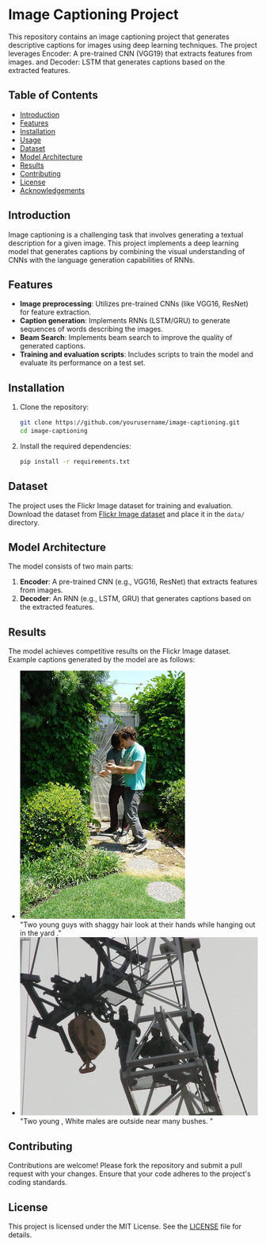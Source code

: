 # Image Captioning Project

This repository contains an image captioning project that generates descriptive captions for images using deep learning techniques. The project leverages Encoder: A pre-trained CNN (VGG19) that extracts features from images. and Decoder: LSTM that generates captions based on the extracted features.

## Table of Contents
- [Introduction](#introduction)
- [Features](#features)
- [Installation](#installation)
- [Usage](#usage)
- [Dataset](#dataset)
- [Model Architecture](#model-architecture)
- [Results](#results)
- [Contributing](#contributing)
- [License](#license)
- [Acknowledgements](#acknowledgements)

## Introduction
Image captioning is a challenging task that involves generating a textual description for a given image. This project implements a deep learning model that generates captions by combining the visual understanding of CNNs with the language generation capabilities of RNNs.

## Features
- **Image preprocessing**: Utilizes pre-trained CNNs (like VGG16, ResNet) for feature extraction.
- **Caption generation**: Implements RNNs (LSTM/GRU) to generate sequences of words describing the images.
- **Beam Search**: Implements beam search to improve the quality of generated captions.
- **Training and evaluation scripts**: Includes scripts to train the model and evaluate its performance on a test set.

## Installation
1. Clone the repository:
    ```bash
    git clone https://github.com/yourusername/image-captioning.git
    cd image-captioning
    ```

2. Install the required dependencies:
    ```bash
    pip install -r requirements.txt
    ```


## Dataset
The project uses the Flickr Image dataset for training and evaluation. Download the dataset from [Flickr Image dataset](https://www.kaggle.com/datasets/hsankesara/flickr-image-dataset) and place it in the `data/` directory.

## Model Architecture
The model consists of two main parts:
1. **Encoder**: A pre-trained CNN (e.g., VGG16, ResNet) that extracts features from images.
2. **Decoder**: An RNN (e.g., LSTM, GRU) that generates captions based on the extracted features.

## Results
The model achieves competitive results on the Flickr Image dataset. Example captions generated by the model are as follows:
- ![Example 1](data/1000092795.jpg)  <br>
"Two young guys with shaggy hair look at their hands while hanging out in the yard ."
- ![Example 2](data/10002456.jpg)  <br>
"Two young , White males are outside near many bushes. "

## Contributing
Contributions are welcome! Please fork the repository and submit a pull request with your changes. Ensure that your code adheres to the project's coding standards.

## License
This project is licensed under the MIT License. See the [LICENSE](LICENSE) file for details.

